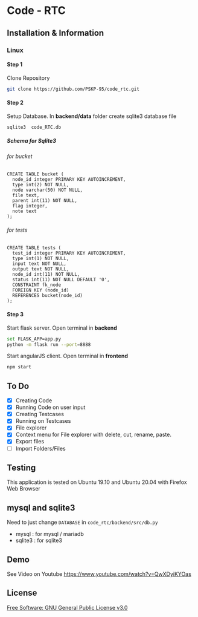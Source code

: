 # Code - RTC
## Installation & Information
### Linux

#### Step 1

Clone Repository

```bash
git clone https://github.com/PSKP-95/code_rtc.git
```

#### Step 2

Setup Database. In **backend/data** folder create sqlite3 database file

```bash
sqlite3  code_RTC.db
```

##### Schema for Sqlite3

###### for bucket

```sqlite
CREATE TABLE bucket (
  node_id integer PRIMARY KEY AUTOINCREMENT,
  type int(2) NOT NULL,
  node varchar(50) NOT NULL,
  file text,
  parent int(11) NOT NULL, 
  flag integer,
  note text
);
```



###### for tests

```sqlite
CREATE TABLE tests (
  test_id integer PRIMARY KEY AUTOINCREMENT,
  type int(1) NOT NULL,
  input text NOT NULL,
  output text NOT NULL,
  node_id int(11) NOT NULL,
  status int(11) NOT NULL DEFAULT '0',
  CONSTRAINT fk_node
  FOREIGN KEY (node_id)
  REFERENCES bucket(node_id)
);
```



#### Step 3

Start flask server. Open terminal in **backend**

```bash
set FLASK_APP=app.py
python -m flask run --port=8888
```

Start angularJS client. Open terminal in **frontend**

```bash
npm start
```

## To Do
- [x] Creating Code
- [x] Running Code on user input
- [x] Creating Testcases
- [x] Running on Testcases
- [x] File explorer
- [x] Context menu for File explorer with delete, cut, rename, paste.
- [x] Export files
- [ ] Import Folders/Files

## Testing
This application is tested on Ubuntu 19.10 and Ubuntu 20.04 with Firefox Web Browser

## mysql and sqlite3
Need to just change `DATABASE` in `code_rtc/backend/src/db.py`
- mysql : for mysql / mariadb
- sqlite3 : for sqlite3 

## Demo

See Video on Youtube https://www.youtube.com/watch?v=QwXDyiKYOas

## License

[Free Software: GNU General Public License v3.0](https://github.com/PSKP-95/code_rtc/blob/master/LICENSE)